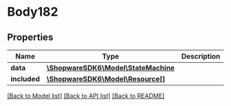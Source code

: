 # Body182

## Properties
Name | Type | Description | Notes
------------ | ------------- | ------------- | -------------
**data** | [**\ShopwareSDK6\Model\StateMachine**](StateMachine.md) |  | [optional] 
**included** | [**\ShopwareSDK6\Model\Resource[]**](Resource.md) |  | [optional] 

[[Back to Model list]](../../README.md#documentation-for-models) [[Back to API list]](../../README.md#documentation-for-api-endpoints) [[Back to README]](../../README.md)

